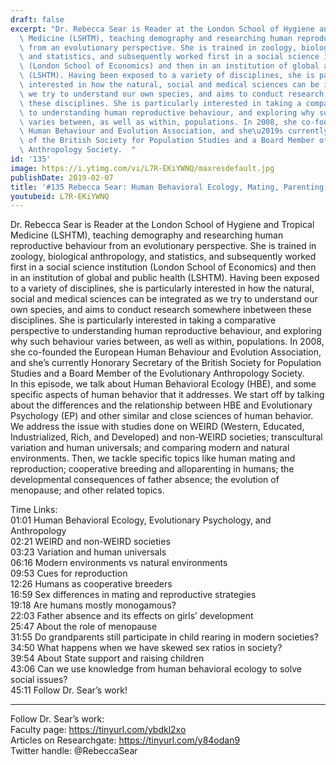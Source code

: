 ```yaml
---
draft: false
excerpt: "Dr. Rebecca Sear is Reader at the London School of Hygiene and Tropical\
  \ Medicine (LSHTM), teaching demography and researching human reproductive behaviour\
  \ from an evolutionary perspective. She is trained in zoology, biological anthropology,\
  \ and statistics, and subsequently worked first in a social science institution\
  \ (London School of Economics) and then in an institution of global and public health\
  \ (LSHTM). Having been exposed to a variety of disciplines, she is particularly\
  \ interested in how the natural, social and medical sciences can be integrated as\
  \ we try to understand our own species, and aims to conduct research somewhere inbetween\
  \ these disciplines. She is particularly interested in taking a comparative perspective\
  \ to understanding human reproductive behaviour, and exploring why such behaviour\
  \ varies between, as well as within, populations. In 2008, she co-founded the European\
  \ Human Behaviour and Evolution Association, and she\u2019s currently Honorary Secretary\
  \ of the British Society for Population Studies and a Board Member of the Evolutionary\
  \ Anthropology Society.  "
id: '135'
image: https://i.ytimg.com/vi/L7R-EKiYWNQ/maxresdefault.jpg
publishDate: 2019-02-07
title: '#135 Rebecca Sear: Human Behavioral Ecology, Mating, Parenting, Reproduction'
youtubeid: L7R-EKiYWNQ
---
```

Dr. Rebecca Sear is Reader at the London School of Hygiene and Tropical Medicine (LSHTM), teaching demography and researching human reproductive behaviour from an evolutionary perspective. She is trained in zoology, biological anthropology, and statistics, and subsequently worked first in a social science institution (London School of Economics) and then in an institution of global and public health (LSHTM). Having been exposed to a variety of disciplines, she is particularly interested in how the natural, social and medical sciences can be integrated as we try to understand our own species, and aims to conduct research somewhere inbetween these disciplines. She is particularly interested in taking a comparative perspective to understanding human reproductive behaviour, and exploring why such behaviour varies between, as well as within, populations. In 2008, she co-founded the European Human Behaviour and Evolution Association, and she’s currently Honorary Secretary of the British Society for Population Studies and a Board Member of the Evolutionary Anthropology Society.  
In this episode, we talk about Human Behavioral Ecology (HBE), and some specific aspects of human behavior that it addresses. We start off by talking about the differences and the relationship between HBE and Evolutionary Psychology (EP) and other similar and close sciences of human behavior. We address the issue with studies done on WEIRD (Western, Educated, Industrialized, Rich, and Developed) and non-WEIRD societies; transcultural variation and human universals; and comparing modern and natural environments. Then, we tackle specific topics like human mating and reproduction; cooperative breeding and alloparenting in humans; the developmental consequences of father absence; the evolution of menopause; and other related topics.

Time Links:  
01:01  Human Behavioral Ecology, Evolutionary Psychology, and Anthropology  
02:21  WEIRD and non-WEIRD societies                             
03:23  Variation and human universals             
06:16  Modern environments vs natural environments            
09:53  Cues for reproduction       
12:26  Humans as cooperative breeders        
16:59  Sex differences in mating and reproductive strategies      
19:18  Are humans mostly monogamous?      
22:03  Father absence and its effects on girls’ development  
25:47  About the role of menopause  
31:55  Do grandparents still participate in child rearing in modern societies?  
34:50  What happens when we have skewed sex ratios in society?  
39:54  About State support and raising children   
43:06  Can we use knowledge from human behavioral ecology to solve social issues?  
45:11  Follow Dr. Sear’s work!

---

Follow Dr. Sear’s work:  
Faculty page: https://tinyurl.com/ybdkl2xo  
Articles on Researchgate: https://tinyurl.com/y84odan9  
Twitter handle: @RebeccaSear
